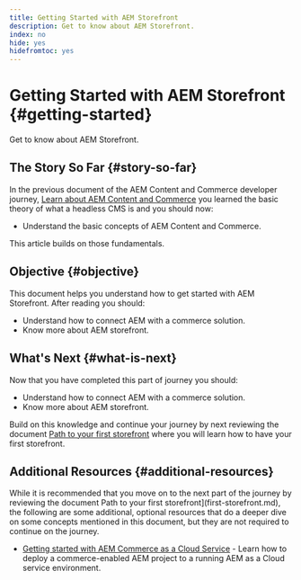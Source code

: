 ```yaml
---
title: Getting Started with AEM Storefront
description: Get to know about AEM Storefront.
index: no
hide: yes
hidefromtoc: yes
---
```

# Getting Started with AEM Storefront {#getting-started}

Get to know about AEM Storefront.

## The Story So Far {#story-so-far}

In the previous document of the AEM Content and Commerce developer journey, [Learn about AEM Content and Commerce](learn-about.md) you learned the basic theory of what a headless CMS is and you should now:

* Understand the basic concepts of AEM Content and Commerce.

This article builds on those fundamentals.

## Objective {#objective}

This document helps you understand how to get started with AEM Storefront. After reading you should:

* Understand how to connect AEM with a commerce solution.
* Know more about AEM storefront.



## What's Next {#what-is-next}

Now that you have completed this part of journey you should:

* Understand how to connect AEM with a commerce solution.
* Know more about AEM storefront.

Build on this knowledge and continue your journey by next reviewing the document [Path to your first storefront](first-storefront.md) where you will learn how to have your first storefront.

## Additional Resources {#additional-resources}

While it is recommended that you move on to the next part of the journey by reviewing the document Path to your first storefront](first-storefront.md), the following are some additional, optional resources that do a deeper dive on some concepts mentioned in this document, but they are not required to continue on the journey.

* [Getting started with AEM Commerce as a Cloud Service](/help/commerce-cloud/getting-started.md) - Learn how to deploy a commerce-enabled AEM project to a running AEM as a Cloud service environment.
